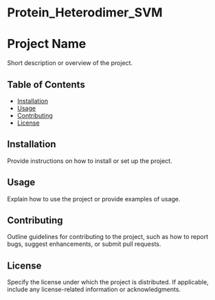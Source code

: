 # Protein_Heterodimer_SVM
# Project Name

Short description or overview of the project.

## Table of Contents

- [Installation](#installation)
- [Usage](#usage)
- [Contributing](#contributing)
- [License](#license)

## Installation

Provide instructions on how to install or set up the project.

## Usage

Explain how to use the project or provide examples of usage.

## Contributing

Outline guidelines for contributing to the project, such as how to report bugs, suggest enhancements, or submit pull requests.

## License

Specify the license under which the project is distributed. If applicable, include any license-related information or acknowledgments.


